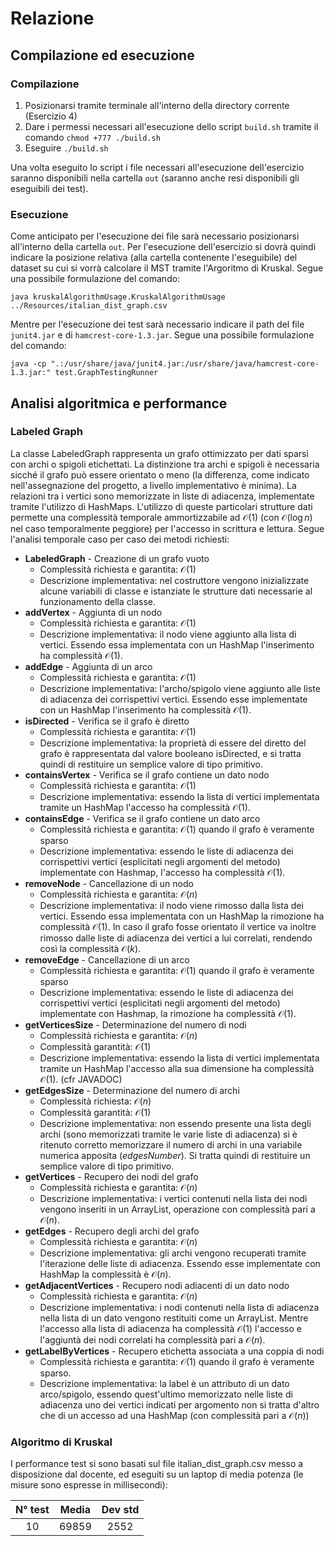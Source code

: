 # Relazione
## Compilazione ed esecuzione
### Compilazione
1. Posizionarsi tramite terminale all'interno della directory corrente (Esercizio 4)
2. Dare i permessi necessari all'esecuzione dello script `build.sh` tramite il comando `chmod +777 ./build.sh`
3. Eseguire `./build.sh`

Una volta eseguito lo script i file necessari all'esecuzione dell'esercizio saranno disponibili nella cartella `out` (saranno anche resi disponibili gli eseguibili dei test).

### Esecuzione

Come anticipato per l'esecuzione dei file sarà necessario posizionarsi all'interno della cartella `out`. Per l'esecuzione dell'esercizio si dovrà quindi indicare la posizione relativa (alla cartella contenente l'eseguibile) del dataset su cui si vorrà calcolare il MST tramite l'Argoritmo di Kruskal. Segue una possibile formulazione del comando:

   ```
   java kruskalAlgorithmUsage.KruskalAlgorithmUsage ../Resources/italian_dist_graph.csv
   ```

Mentre per l'esecuzione dei test sarà necessario indicare il path del file `junit4.jar` e di `hamcrest-core-1.3.jar`. Segue una possibile formulazione del comando:
```
java -cp ".:/usr/share/java/junit4.jar:/usr/share/java/hamcrest-core-1.3.jar:" test.GraphTestingRunner
```

## Analisi algoritmica e performance
### Labeled Graph

La classe LabeledGraph rappresenta un grafo ottimizzato per dati sparsi con archi o spigoli etichettati. La distinzione tra archi e spigoli è necessaria sicché il grafo può essere orientato o meno (la differenza, come indicato nell'assegnazione del progetto, a livello implementativo è minima). La relazioni tra i vertici sono memorizzate in liste di adiacenza, implementate tramite l'utilizzo di HashMaps. L'utilizzo di queste particolari strutture dati permette una complessità temporale ammortizzabile ad $`\mathcal{O}(1)`$ (con $`\mathcal{O}(\log{}n)`$ nel caso temporalmente peggiore) per l'accesso in scrittura e lettura. Segue l'analisi temporale caso per caso dei metodi richiesti:

 * **LabeledGraph** - Creazione di un grafo vuoto
    * Complessità richiesta e garantita: $`\mathcal{O}(1)`$
    * Descrizione implementativa: nel costruttore vengono inizializzate alcune variabili di classe e istanziate le strutture dati necessarie al funzionamento della classe.
 * **addVertex** - Aggiunta di un nodo
    * Complessità richiesta e garantita: $`\mathcal{O}(1)`$
    * Descrizione implementativa: il nodo viene aggiunto alla lista di vertici. Essendo essa implementata con un HashMap l'inserimento ha complessità $`\mathcal{O}(1)`$.
 * **addEdge** - Aggiunta di un arco
    * Complessità richiesta e garantita: $`\mathcal{O}(1)`$
    * Descrizione implementativa: l'archo/spigolo viene aggiunto alle liste di adiacenza dei corrispettivi vertici. Essendo esse implementate con un HashMap l'inserimento ha complessità $`\mathcal{O}(1)`$.
 * **isDirected** - Verifica se il grafo è diretto
    * Complessità richiesta e garantita: $`\mathcal{O}(1)`$
    * Descrizione implementativa: la proprietà di essere del diretto del grafo è rappresentata dal valore booleano isDirected, e si tratta quindi di restituire un semplice valore di tipo primitivo.
 * **containsVertex** - Verifica se il grafo contiene un dato nodo
    * Complessità richiesta e garantita: $`\mathcal{O}(1)`$
    * Descrizione implementativa: essendo la lista di vertici implementata tramite un HashMap l'accesso ha complessità $`\mathcal{O}(1)`$.
 * **containsEdge** - Verifica se il grafo contiene un dato arco
    * Complessità richiesta e garantita: $`\mathcal{O}(1)`$ quando il grafo è veramente sparso
    * Descrizione implementativa: essendo le liste di adiacenza dei corrispettivi vertici (esplicitati negli argomenti del metodo) implementate con Hashmap, l'accesso ha complessità $`\mathcal{O}(1)`$.
 * **removeNode** - Cancellazione di un nodo
    * Complessità richiesta e garantita: $`\mathcal{O}(n)`$
    * Descrizione implementativa: il nodo viene rimosso dalla lista dei vertici. Essendo essa implementata con un HashMap la rimozione ha complessità $`\mathcal{O}(1)`$. In caso il grafo fosse orientato il vertice va inoltre rimosso dalle liste di adiacenza dei vertici a lui correlati, rendendo così la complessità $`\mathcal{O}(k)`$.
 * **removeEdge** - Cancellazione di un arco
    * Complessità richiesta e garantita: $`\mathcal{O}(1)`$ quando il grafo è veramente sparso
    * Descrizione implementativa: essendo le liste di adiacenza dei corrispettivi vertici (esplicitati negli argomenti del metodo) implementate con Hashmap, la rimozione ha complessità $`\mathcal{O}(1)`$.
 * **getVerticesSize** - Determinazione del numero di nodi
    * Complessità richiesta e garantita: $`\mathcal{O}(n)`$
    * Complessità garantità: $`\mathcal{O}(1)`$
    * Descrizione implementativa: essendo la lista di vertici implementata tramite un HashMap l'accesso alla sua dimensione ha complessità $`\mathcal{O}(1)`$. (cfr JAVADOC)
 * **getEdgesSize** - Determinazione del numero di archi
    * Complessità richiesta: $`\mathcal{O}(n)`$
    * Complessità garantità: $`\mathcal{O}(1)`$
    * Descrizione implementativa: non essendo presente una lista degli archi (sono memorizzati tramite le varie liste di adiacenza) si è ritenuto corretto memorizzare il numero di archi in una variabile numerica apposita (*edgesNumber*). Si tratta quindi di restituire un semplice valore di tipo primitivo.
 * **getVertices** - Recupero dei nodi del grafo
    * Complessità richiesta e garantita: $`\mathcal{O}(n)`$
    * Descrizione implementativa: i vertici contenuti nella lista dei nodi vengono inseriti in un ArrayList, operazione con complessità pari a $`\mathcal{O}(n)`$.
 * **getEdges** - Recupero degli archi del grafo
    * Complessità richiesta e garantita: $`\mathcal{O}(n)`$
    * Descrizione implementativa: gli archi vengono recuperati tramite l'iterazione delle liste di adiacenza. Essendo esse implementate con HashMap la complessità è $`\mathcal{O}(n)`$.
 * **getAdjacentVertices** - Recupero nodi adiacenti di un dato nodo
    * Complessità richiesta e garantita: $`\mathcal{O}(n)`$
    * Descrizione implementativa: i nodi contenuti nella lista di adiacenza nella lista di un dato vengono restituiti come un ArrayList. Mentre l'accesso alla lista di adiacenza ha complessità $`\mathcal{O}(1)`$ l'accesso e l'aggiuntà dei nodi correlati ha complessità pari a $`\mathcal{O}(n)`$.
 * **getLabelByVertices** - Recupero etichetta associata a una coppia di nodi
    * Complessità richiesta e garantita: $`\mathcal{O}(1)`$ quando il grafo è veramente sparso.
    * Descrizione implementativa: la label è un attributo di un dato arco/spigolo, essendo quest'ultimo memorizzato nelle liste di adiacenza uno dei vertici indicati per argomento non si tratta d'altro che di un accesso ad una HashMap (con complessità pari a $`\mathcal{O}(n)`$)

### Algoritmo di Kruskal

I performance test si sono basati sul file italian_dist_graph.csv messo a disposizione dal docente, ed eseguiti su un laptop di media potenza (le misure sono espresse in millisecondi):

| N° test | Media | Dev std |
|:-------:|:-----:|:-------:|
| 10      | 69859 |  2552   |
